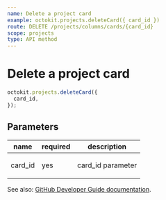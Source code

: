 ```yaml
---
name: Delete a project card
example: octokit.projects.deleteCard({ card_id })
route: DELETE /projects/columns/cards/{card_id}
scope: projects
type: API method
---
```


# Delete a project card

```js
octokit.projects.deleteCard({
  card_id,
});
```

## Parameters

<table>
  <thead>
    <tr>
      <th>name</th>
      <th>required</th>
      <th>description</th>
    </tr>
  </thead>
  <tbody>
    <tr><td>card_id</td><td>yes</td><td>

card_id parameter

</td></tr>
  </tbody>
</table>

See also: [GitHub Developer Guide documentation](https://developer.github.com/v3/projects/cards/#delete-a-project-card).
